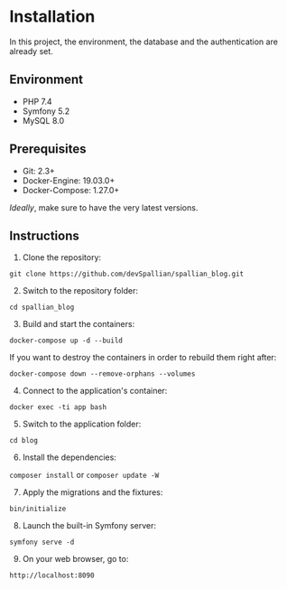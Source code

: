 # Installation

In this project, the environment, the database and the authentication are already set.

## Environment

- PHP 7.4
- Symfony 5.2
- MySQL 8.0

## Prerequisites

- Git: 2.3+
- Docker-Engine: 19.03.0+
- Docker-Compose: 1.27.0+

*Ideally*, make sure to have the very latest versions.

## Instructions

1. Clone the repository:

`git clone https://github.com/devSpallian/spallian_blog.git`

2. Switch to the repository folder:

`cd spallian_blog`

3. Build and start the containers:

`docker-compose up -d --build`

If you want to destroy the containers in order to rebuild them right after:

`docker-compose down --remove-orphans --volumes`

4. Connect to the application's container:

`docker exec -ti app bash`

5. Switch to the application folder:

`cd blog`

6. Install the dependencies:

`composer install` or `composer update -W`

7. Apply the migrations and the fixtures:

`bin/initialize`

8. Launch the built-in Symfony server:

`symfony serve -d`

9. On your web browser, go to:

`http://localhost:8090`
